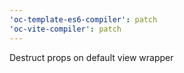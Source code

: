 ```yaml
---
'oc-template-es6-compiler': patch
'oc-vite-compiler': patch
---
```


Destruct props on default view wrapper
